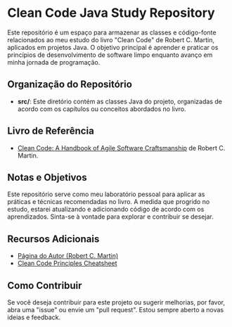 # Clean Code Java Study Repository

Este repositório é um espaço para armazenar as classes e código-fonte relacionados ao meu estudo do livro "Clean Code" de Robert C. Martin, aplicados em projetos Java. O objetivo principal é aprender e praticar os princípios de desenvolvimento de software limpo enquanto avanço em minha jornada de programação.

## Organização do Repositório

- **src/**: Este diretório contém as classes Java do projeto, organizadas de acordo com os capítulos ou conceitos abordados no livro.
  
## Livro de Referência

- [Clean Code: A Handbook of Agile Software Craftsmanship](https://www.amazon.com/Clean-Code-Handbook-Software-Craftsmanship/dp/0132350882) de Robert C. Martin.

## Notas e Objetivos

Este repositório serve como meu laboratório pessoal para aplicar as práticas e técnicas recomendadas no livro. A medida que progrido no estudo, estarei atualizando e adicionando código de acordo com os aprendizados. Sinta-se à vontade para explorar e contribuir se desejar.

## Recursos Adicionais

- [Página do Autor (Robert C. Martin)](https://blog.cleancoder.com/)
- [Clean Code Principles Cheatsheet](https://gist.github.com/wojteklu/73c6914cc446146b8b533c0988cf8d29)

## Como Contribuir

Se você deseja contribuir para este projeto ou sugerir melhorias, por favor, abra uma "issue" ou envie um "pull request". Estou sempre aberto a novas ideias e feedback.
